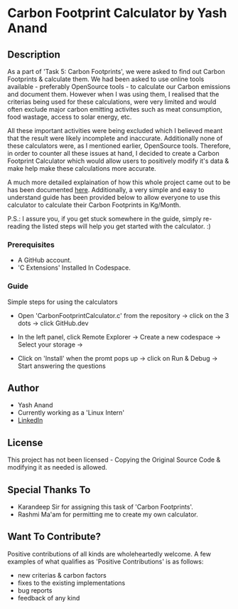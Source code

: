 # Carbon Footprint Calculator by Yash Anand

## Description
As a part of 'Task 5: Carbon Footprints', we were asked to find out Carbon Footprints & calculate them. We had been asked to use online tools available - preferably OpenSource tools - to calculate our Carbon emissions and document them. However when I was using them, I realised that the criterias being used for these calculations, were very limited and would often exclude major carbon emitting activites such as meat consumption, food wastage, access to solar energy, etc.

All these important activities were being excluded which I believed meant that the result were likely incomplete and inaccurate. Additionally none of these calculators were, as I mentioned earlier, OpenSource tools. Therefore, in order to counter all these issues at hand, I decided to create a Carbon Footprint Calculator which would allow users to positively modify it's data & make help make these calculations more accurate. 

A much more detailed explaination of how this whole project came out to be has been documented [here](https://docs.google.com/document/d/1xQreU8kJKfRYXW_cn7ZiehrpI8U7v7ijtbIAWY4w9xc/edit#). Additionally, a very simple and easy to understand guide has been provided below to allow everyone to use this calculator to calculate their Carbon Footprints in Kg/Month.

P.S.: I assure you, if you get stuck somewhere in the guide, simply re-reading the listed steps will help you get started with the calculator. :)

### Prerequisites

* A GitHub account.
* 'C Extensions' Installed In Codespace.

### Guide
Simple steps for using the calculators

* Open 'CarbonFootprintCalculator.c' from the repository -> click on the 3 dots -> click GitHub.dev

* In the left panel, click Remote Explorer -> Create a new codespace -> Select your storage ->

* Click on 'Install' when the promt pops up -> click on Run & Debug -> Start answering the questions 

## Author
* Yash Anand  
* Currently working as a 'Linux Intern'
* [LinkedIn](https://www.linkedin.com/in/anand11yash/)

## License
This project has not been licensed - Copying the Original Source Code & modifying it as needed is allowed. 

## Special Thanks To
* Karandeep Sir for assigning this task of 'Carbon Footprints'. 
* Rashmi Ma'am for permitting me to create my own calculator.


## Want To Contribute?

Positive contributions of all kinds are wholeheartedly welcome. A few examples of what qualifies as 'Positive Contributions' is as follows:
- new criterias & carbon factors
- fixes to the existing implementations
- bug reports
- feedback of any kind
